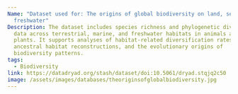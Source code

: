 ```yaml
---
Name: "Dataset used for: The origins of global biodiversity on land, sea, and
  freshwater"
Description: The dataset includes species richness and phylogenetic diversity
  data across terrestrial, marine, and freshwater habitats in animals and
  plants. It supports analyses of habitat-related diversification rates,
  ancestral habitat reconstructions, and the evolutionary origins of
  biodiversity patterns.
tags:
  - Biodiversity
link: https://datadryad.org/stash/dataset/doi:10.5061/dryad.stqjq2c50
image: /assets/images/databases/theoriginsofglobalbiodiversity.jpg
---
```

